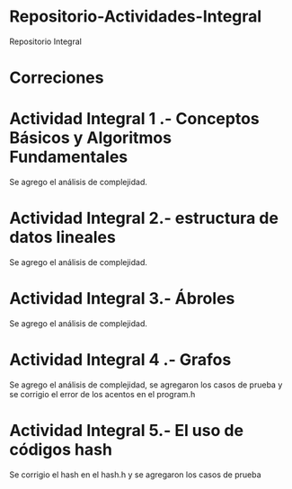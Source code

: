# Repositorio-Actividades-Integral
Repositorio Integral 


# Correciones

# Actividad Integral 1 .- Conceptos Básicos y Algoritmos Fundamentales
Se agrego el análisis de complejidad.


# Actividad Integral 2.- estructura de datos lineales
Se agrego el análisis de complejidad.

# Actividad Integral 3.- Ábroles
Se agrego el análisis de complejidad.

# Actividad Integral 4 .- Grafos
Se agrego el análisis de complejidad, se agregaron los casos de prueba y se corrigio el error de los acentos en el program.h

# Actividad Integral 5.- El uso de códigos hash
Se corrigio el hash en el hash.h y se agregaron los casos de prueba
